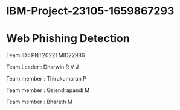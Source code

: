 # IBM-Project-23105-1659867293
# Web Phishing Detection

Team ID : PNT2022TMID22986

Team Leader : Dharwin R V J

Team member : Thirukumaran P

Team member : Gajendrapandi M

Team member : Bharath M